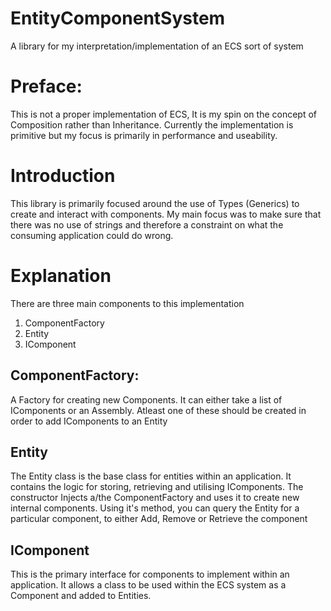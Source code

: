 # EntityComponentSystem
A library for my interpretation/implementation of an ECS sort of system

# Preface:
This is not a proper implementation of ECS, It is my spin on the concept of Composition rather than Inheritance. Currently the implementation is primitive but my focus is primarily in performance and useability.

# Introduction 
This library is primarily focused around the use of Types (Generics) to create and interact with components. My main focus was to make sure that there was no use of strings and therefore a constraint on what the consuming application could do wrong. 

# Explanation
There are three main components to this implementation
1. ComponentFactory
2. Entity
3. IComponent

## ComponentFactory: 
  A Factory for creating new Components. It can either take a list of IComponents or an Assembly. Atleast one of these should be created in order to add IComponents to an Entity
  
## Entity
  The Entity class is the base class for entities within an application. It contains the logic for storing, retrieving and utilising IComponents. The constructor Injects a/the ComponentFactory and uses it to create new internal components. Using it's method, you can query the Entity for a particular component, to either Add, Remove or Retrieve the component
  
## IComponent
  This is the primary interface for components to implement within an application. It allows a class to be used within the ECS system as a Component and added to Entities. 
